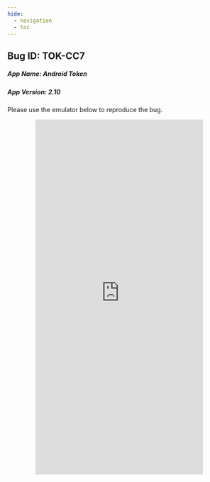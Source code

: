 ```yaml
---
hide:
  - navigation 
  - toc        
---
```


<style>
  .md-tabs {
  display: none;
  visibility: hidden;
  }
  
  h1 {
    display: none;
    visibility: hidden;
  }
</style>

## Bug ID: TOK-CC7
##### App Name: Android Token 
##### App Version: 2.10 


Please use the emulator below to reproduce the bug.

<p align="center">
<iframe
  src="https://appetize.io/embed/nkrub0uk99k2hugzzez1v05c1c?device=nexus5&scale=75&orientation=portrait&osVersion=7.1"
  width="378px" height="800px" frameborder="0" scrolling="no"></iframe>
  </p>